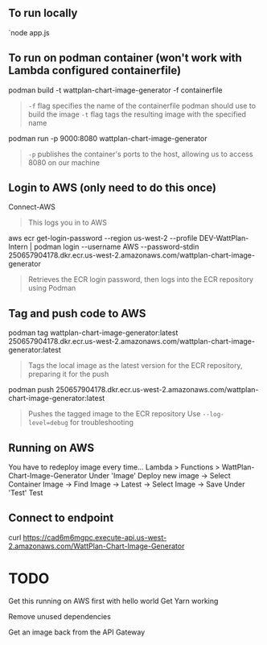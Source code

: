 ## To run locally
`node app.js

## To run on podman container (won't work with Lambda configured containerfile)
podman build -t wattplan-chart-image-generator -f containerfile
> `-f` flag specifies the name of the containerfile podman should use to build the image
> `-t` flag tags the resulting image with the specified name

podman run -p 9000:8080 wattplan-chart-image-generator
> `-p` publishes the container's ports to the host, allowing us to access 8080 on our machine

## Login to AWS (only need to do this once)
Connect-AWS
> This logs you in to AWS

aws ecr get-login-password --region us-west-2 --profile DEV-WattPlan-Intern | podman login --username AWS --password-stdin 250657904178.dkr.ecr.us-west-2.amazonaws.com/wattplan-chart-image-generator
> Retrieves the ECR login password, then logs into the ECR repository using Podman


## Tag and push code to AWS
podman tag wattplan-chart-image-generator:latest 250657904178.dkr.ecr.us-west-2.amazonaws.com/wattplan-chart-image-generator:latest
> Tags the local image as the latest version for the ECR repository, preparing it for the push

podman push 250657904178.dkr.ecr.us-west-2.amazonaws.com/wattplan-chart-image-generator:latest
> Pushes the tagged image to the ECR repository
> Use `--log-level=debug` for troubleshooting

## Running on AWS
You have to redeploy image every time...
Lambda > Functions > WattPlan-Chart-Image-Generator
Under 'Image'
Deploy new image -> Select Container Image -> Find Image -> Latest -> Select Image -> Save
Under 'Test'
Test

## Connect to endpoint
curl https://cad6m6mgpc.execute-api.us-west-2.amazonaws.com/WattPlan-Chart-Image-Generator

# TODO
Get this running on AWS first with hello world
Get Yarn working

Remove unused dependencies

Get an image back from the API Gateway